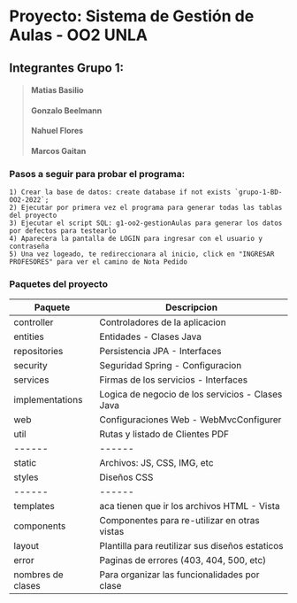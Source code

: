 # Proyecto: Sistema de Gestión de Aulas - OO2 UNLA
 
## Integrantes Grupo 1:

> #### Matias Basilio
> 
> #### Gonzalo Beelmann
>
> #### Nahuel Flores
>
> #### Marcos Gaitan

### Pasos a seguir para probar el programa:
```
1) Crear la base de datos: create database if not exists `grupo-1-BD-OO2-2022`;
2) Ejecutar por primera vez el programa para generar todas las tablas del proyecto
3) Ejecutar el script SQL: g1-oo2-gestionAulas para generar los datos por defectos para testearlo
4) Aparecera la pantalla de LOGIN para ingresar con el usuario y contraseña
5) Una vez logeado, te redireccionara al inicio, click en "INGRESAR PROFESORES" para ver el camino de Nota Pedido
```

### Paquetes del proyecto
| Paquete | Descripcion |
| ------ | ------ |
| controller | Controladores de la aplicacion |
| entities | Entidades - Clases Java|
| repositories | Persistencia JPA - Interfaces |
| security | Seguridad Spring - Configuracion |
| services | Firmas de los servicios - Interfaces |
| implementations | Logica de negocio de los servicios - Clases Java |
| web | Configuraciones Web - WebMvcConfigurer|
| util | Rutas y listado de Clientes PDF|
| ------ | ------ |
| static | Archivos: JS, CSS, IMG, etc |
| styles | Diseños CSS |
| ------ | ------ |
| templates | aca tienen que ir los archivos HTML - Vista |
| components | Componentes para re-utilizar en otras vistas |
| layout | Plantilla para reutilizar sus diseños estaticos |
| error | Paginas de errores (403, 404, 500, etc) |
| nombres de clases | Para organizar las funcionalidades por clase |